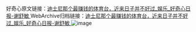 好奇心原文链接：[迪士尼那个最赚钱的体育台，近来日子并不好过_娱乐_好奇心日报-谢舒敏 ](https://www.qdaily.com/articles/12040.html)
WebArchive归档链接：[迪士尼那个最赚钱的体育台，近来日子并不好过_娱乐_好奇心日报-谢舒敏 ](http://web.archive.org/web/20190623171812/https://www.qdaily.com/articles/12040.html)
![image](http://ww3.sinaimg.cn/large/007d5XDply1g3wygs79jsj30u02wehdt)